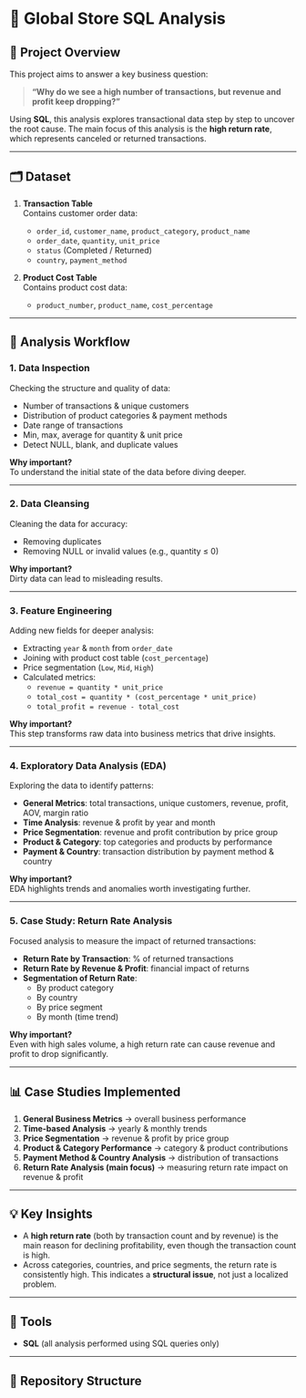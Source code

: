# 🛒 Global Store SQL Analysis

## 📌 Project Overview
This project aims to answer a key business question:

> **“Why do we see a high number of transactions, but revenue and profit keep dropping?”**

Using **SQL**, this analysis explores transactional data step by step to uncover the root cause. The main focus of this analysis is the **high return rate**, which represents canceled or returned transactions.

---

## 🗂 Dataset
1. **Transaction Table**  
   Contains customer order data:
   - `order_id`, `customer_name`, `product_category`, `product_name`
   - `order_date`, `quantity`, `unit_price`
   - `status` (Completed / Returned)
   - `country`, `payment_method`

2. **Product Cost Table**  
   Contains product cost data:
   - `product_number`, `product_name`, `cost_percentage`

---

## 🔄 Analysis Workflow

### 1. Data Inspection
Checking the structure and quality of data:
- Number of transactions & unique customers  
- Distribution of product categories & payment methods  
- Date range of transactions  
- Min, max, average for quantity & unit price  
- Detect NULL, blank, and duplicate values  

**Why important?**  
To understand the initial state of the data before diving deeper.

---

### 2. Data Cleansing
Cleaning the data for accuracy:
- Removing duplicates  
- Removing NULL or invalid values (e.g., quantity ≤ 0)  

**Why important?**  
Dirty data can lead to misleading results.

---

### 3. Feature Engineering
Adding new fields for deeper analysis:
- Extracting `year` & `month` from `order_date`  
- Joining with product cost table (`cost_percentage`)  
- Price segmentation (`Low`, `Mid`, `High`)  
- Calculated metrics:
  - `revenue = quantity * unit_price`  
  - `total_cost = quantity * (cost_percentage * unit_price)`  
  - `total_profit = revenue - total_cost`  

**Why important?**  
This step transforms raw data into business metrics that drive insights.

---

### 4. Exploratory Data Analysis (EDA)
Exploring the data to identify patterns:
- **General Metrics**: total transactions, unique customers, revenue, profit, AOV, margin ratio  
- **Time Analysis**: revenue & profit by year and month  
- **Price Segmentation**: revenue and profit contribution by price group  
- **Product & Category**: top categories and products by performance  
- **Payment & Country**: transaction distribution by payment method & country  

**Why important?**  
EDA highlights trends and anomalies worth investigating further.

---

### 5. Case Study: Return Rate Analysis
Focused analysis to measure the impact of returned transactions:
- **Return Rate by Transaction**: % of returned transactions  
- **Return Rate by Revenue & Profit**: financial impact of returns  
- **Segmentation of Return Rate**:
  - By product category  
  - By country  
  - By price segment  
  - By month (time trend)  

**Why important?**  
Even with high sales volume, a high return rate can cause revenue and profit to drop significantly.

---

## 📊 Case Studies Implemented
1. **General Business Metrics** → overall business performance  
2. **Time-based Analysis** → yearly & monthly trends  
3. **Price Segmentation** → revenue & profit by price group  
4. **Product & Category Performance** → category & product contributions  
5. **Payment Method & Country Analysis** → distribution of transactions  
6. **Return Rate Analysis (main focus)** → measuring return rate impact on revenue & profit  

---

## 💡 Key Insights
- A **high return rate** (both by transaction count and by revenue) is the main reason for declining profitability, even though the transaction count is high.  
- Across categories, countries, and price segments, the return rate is consistently high. This indicates a **structural issue**, not just a localized problem.  

---

## 🚀 Tools
- **SQL** (all analysis performed using SQL queries only)

---

## 📁 Repository Structure
